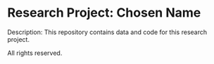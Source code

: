 # Research Project: Chosen Name

Description: This repository contains data and code for this research project.

All rights reserved.
